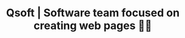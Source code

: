 ---
title: 'Qsoft | Software team focused on creating web pages 👨‍💻'
description: 'Here is a sample of some basic Markdown syntax that can be used when writing Markdown content in Astro.'
pubDate: 'Jul 01 2022'
heroImage: ''
---